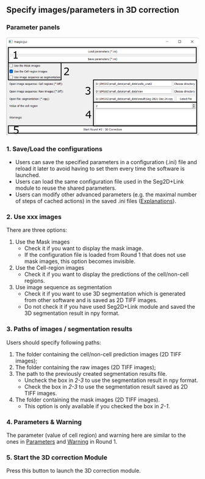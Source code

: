 ## Specify images/parameters in 3D correction

### Parameter panels
![para_panels](./pictures/round2_set_para_annotation.png)

### 1. Save/Load the configurations
- Users can save the specified parameters in a configuration (.ini) file and reload it later to avoid having to set them every time the software is launched.
- Users can load the same configuration file used in the Seg2D+Link module to reuse the shared parameters. 
- Users can modify other advanced parameters (e.g. the maximal number of steps of cached actions) in the saved .ini files ([Explanations](../advanced_parameters.md)).

### 2. Use xxx images
There are three options:

1. Use the Mask images
    - Check it if you want to display the mask image.
    - If the configuration file is loaded from Round 1 that does not use mask images, this option becomes invisible.
2. Use the Cell-region images
    - Check it if you want to display the predictions of the cell/non-cell regions.
3. Use image sequence as segmentation
    - Check it if you want to use 3D segmentation which is generated from other software and is saved as 2D TIFF images.
    - Do not check it if you have used Seg2D+Link module and saved the 3D segmentation result in npy format.
    

### 3. Paths of images / segmentation results
Users should specify following paths:

1. The folder containing the cell/non-cell prediction images (2D TIFF images);
2. The folder containing the raw images (2D TIFF images);
3. The path to the previously created segmentation results file.
    - Uncheck the box in *2-3* to use the segmentation result in npy format.
    - Check the box in *2-3* to use the segmentation result saved as 2D TIFF images.
4. The folder containing the mask images (2D TIFF images).
    - This option is only available if you checked the box in *2-1*.

### 4. Parameters & Warning
The parameter (value of cell region) and warning here are similar to the ones in [Parameters](../Round1/parameter_setting.md#2-parameters) and [Warning](../Round1/parameter_setting.md#5-warning-information) in Round 1.

### 5. Start the 3D correction Module
Press this button to launch the 3D correction module.